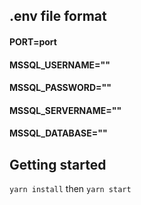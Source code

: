 ## .env file format

#### PORT=port

#### MSSQL_USERNAME=""

#### MSSQL_PASSWORD=""

#### MSSQL_SERVERNAME=""

#### MSSQL_DATABASE=""

## Getting started

`yarn install` then `yarn start`
